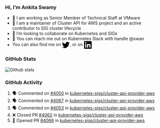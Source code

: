 ### Hi, I’m Ankita Swamy

- 💼 I am working as Senior Member of Technical Staff at VMware
- 👀 I am a maintainer of Cluster API for AWS project and an active contributor to SIG cluster lifecycle
- 💞️ I’m looking to collaborate on Kubernetes and SIGs
- 💬 You can reach me out on Kubernetes Slack with handle @swan
- You can also find me on <a href="https://twitter.com/SwamyAnkita" target="blank"><img align="center" src="https://raw.githubusercontent.com/Ankitasw/Ankitasw/master/svg/twitter.svg" alt="Ankitasw" height="25" width="25" color="#1DA1f2" /></a>, or on <a href="https://www.linkedin.com/in/Ankitaswamy/" target="blank"><img align="center" src="https://raw.githubusercontent.com/Ankitasw/Ankitasw/master/svg/linkedin.svg" alt="Ankitasw" height="25" width="25" /></a>

### GitHub Stats
![Github stats](https://github-readme-stats.vercel.app/api?username=Ankitasw&count_private=true&show_icons=true&theme=tokyonight)

### GitHub Activity 
<!--START_SECTION:activity-->
1. 🗣 Commented on [#4050](https://github.com/kubernetes-sigs/cluster-api-provider-aws/issues/4050) in [kubernetes-sigs/cluster-api-provider-aws](https://github.com/kubernetes-sigs/cluster-api-provider-aws)
2. 🗣 Commented on [#4067](https://github.com/kubernetes-sigs/cluster-api-provider-aws/issues/4067) in [kubernetes-sigs/cluster-api-provider-aws](https://github.com/kubernetes-sigs/cluster-api-provider-aws)
3. 🗣 Commented on [#4053](https://github.com/kubernetes-sigs/cluster-api-provider-aws/issues/4053) in [kubernetes-sigs/cluster-api-provider-aws](https://github.com/kubernetes-sigs/cluster-api-provider-aws)
4. ❌ Closed PR [#4062](https://github.com/kubernetes-sigs/cluster-api-provider-aws/pull/4062) in [kubernetes-sigs/cluster-api-provider-aws](https://github.com/kubernetes-sigs/cluster-api-provider-aws)
5. 💪 Opened PR [#4066](https://github.com/kubernetes-sigs/cluster-api-provider-aws/pull/4066) in [kubernetes-sigs/cluster-api-provider-aws](https://github.com/kubernetes-sigs/cluster-api-provider-aws)
<!--END_SECTION:activity-->
